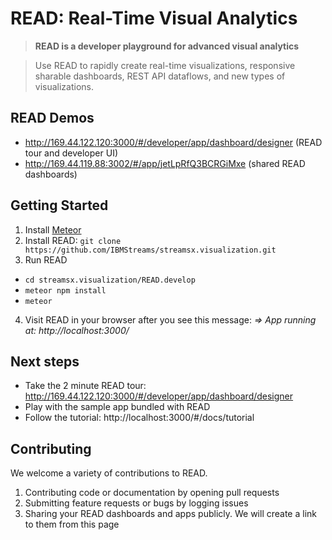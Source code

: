 # READ: Real-Time Visual Analytics

> **READ is a developer playground for advanced visual analytics**

> Use READ to rapidly create real-time visualizations, responsive sharable dashboards, REST API dataflows, and new types of visualizations.

## READ Demos
* http://169.44.122.120:3000/#/developer/app/dashboard/designer (READ tour and developer UI)
* http://169.44.119.88:3002/#/app/jetLpRfQ3BCRGiMxe (shared READ dashboards)

## Getting Started
1. Install [Meteor](https://www.meteor.com)
2. Install READ: `git clone https://github.com/IBMStreams/streamsx.visualization.git`
3. Run READ
  * `cd streamsx.visualization/READ.develop`
  * `meteor npm install`
  * `meteor`
4. Visit READ in your browser after you see this message: *=> App running at: http://localhost:3000/*

## Next steps
* Take the 2 minute READ tour: http://169.44.122.120:3000/#/developer/app/dashboard/designer
* Play with the sample app bundled with READ
* Follow the tutorial: http://localhost:3000/#/docs/tutorial

## Contributing
We welcome a variety of contributions to READ.
1. Contributing code or documentation by opening pull requests
2. Submitting feature requests or bugs by logging issues
3. Sharing your READ dashboards and apps publicly. We will create a link to them from this page
